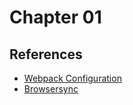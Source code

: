 # Chapter 01

## References

- [Webpack Configuration](https://www.cnblogs.com/yasepix/p/9294499.html)
- [Browsersync](https://www.browsersync.io/)
